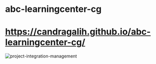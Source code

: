 # abc-learningcenter-cg
# https://candragalih.github.io/abc-learningcenter-cg/
![project-integration-management](https://github.com/CandraGalih/abc-learningcenter-cg/assets/126124119/70dabae1-2bb9-4265-a752-562e6c4653cf)
